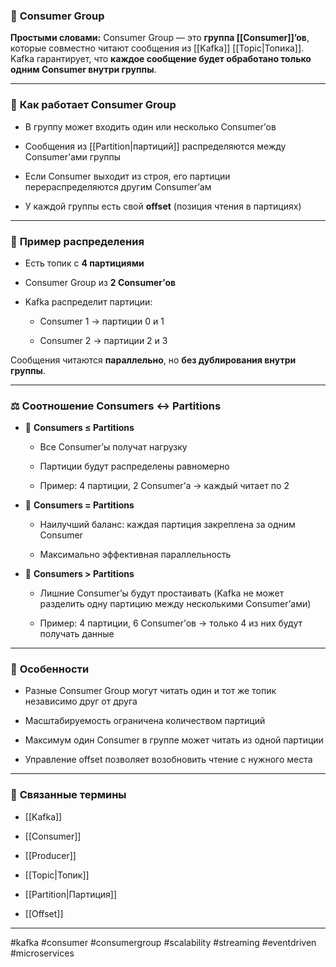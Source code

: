### 📄 **Consumer Group**

**Простыми словами:** Consumer Group — это **группа [[Consumer]]’ов**, которые совместно читают сообщения из [[Kafka]] [[Topic|Топика]]. Kafka гарантирует, что **каждое сообщение будет обработано только одним Consumer внутри группы**.

---

### 🧩 **Как работает Consumer Group**

- В группу может входить один или несколько Consumer’ов
    
- Сообщения из [[Partition|партиций]] распределяются между Consumer’ами группы
    
- Если Consumer выходит из строя, его партиции перераспределяются другим Consumer’ам
    
- У каждой группы есть свой **offset** (позиция чтения в партициях)
    

---

### 📌 **Пример распределения**

- Есть топик с **4 партициями**
    
- Consumer Group из **2 Consumer’ов**
    
- Kafka распределит партиции:
    
    - Consumer 1 → партиции 0 и 1
        
    - Consumer 2 → партиции 2 и 3
        

Сообщения читаются **параллельно**, но **без дублирования внутри группы**.

---

### ⚖️ **Соотношение Consumers ↔ Partitions**

- 🔹 **Consumers ≤ Partitions**
    
    - Все Consumer’ы получат нагрузку
        
    - Партиции будут распределены равномерно
        
    - Пример: 4 партиции, 2 Consumer’а → каждый читает по 2
        
- 🔹 **Consumers = Partitions**
    
    - Наилучший баланс: каждая партиция закреплена за одним Consumer
        
    - Максимально эффективная параллельность
        
- 🔹 **Consumers > Partitions**
    
    - Лишние Consumer’ы будут простаивать (Kafka не может разделить одну партицию между несколькими Consumer’ами)
        
    - Пример: 4 партиции, 6 Consumer’ов → только 4 из них будут получать данные
        

---

### 🧠 **Особенности**

- Разные Consumer Group могут читать один и тот же топик независимо друг от друга
    
- Масштабируемость ограничена количеством партиций
    
- Максимум один Consumer в группе может читать из одной партиции
    
- Управление offset позволяет возобновить чтение с нужного места
    

---

### 🔗 **Связанные термины**

- [[Kafka]]
    
- [[Consumer]]
    
- [[Producer]]
    
- [[Topic|Топик]]
    
- [[Partition|Партиция]]
    
- [[Offset]]
    

---

#kafka #consumer #consumergroup #scalability #streaming #eventdriven #microservices